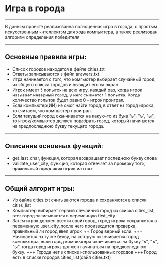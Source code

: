 # Игра в города
_______________
В данном проекте реализованна полноценная игра в города, с простым искусственным интеллектом для хода компьютера, а также реализован алгоритм определения победителя
_______________
## Основные правила игры:
+ Список городов находится в файле cities.txt
+ Ответы записываются в файл answers.txt
+ Игра начинается с того, что компьютер выбирает случайный город из общего списка городов и выводит его на экран
+ Игрок имеет 5 попыток на всю игру, каждый раз, когда игрок называет неверный город, у него снимется 1 попытка. Когда количество попыток будет равно 0 - игрок проиграл.
+ Если компьютер(ИИ) не смог найти город, в ответ на город игрока, то считаем, что компьютер проиграл.
+ Если текущий город оканчивается на какую-то из букв "ь", "ъ", "ы", то игрок/компьютер должен подобрать город, который начинается на предпоследнюю букву текущего города.
__________________
## Описание основных функций:
+ get_last_char, функция, которая возвращает последнюю букву слова
+ validate_user_city, функция, которая отвечает за проверку того, правильный город ввел игрок или нет
___________________
## Общий алгорит игры:
+ Из файла cities.txt считываются города и сохраняются в список cities_list
+ Компьютер выбирает первый случайный город из списка cities_list, этот город записывается в переменную first_city
+ Затем игрок должен ввести свой город, город игрока сохраняется в переменную user_city, после чего производится проверка, правильный ли город ввел игрок:
++ Город верный если:
+++ Начинается на ту же букву, на которую оканчивается город компьютера, если город компьютера оканчивается на букву "ь", "ъ", "ы", тогда город игрока должен начинаться на предпоследнюю букву.
+++ Города нет в списке использованных городов
+++ Город есть в списке городов cities_list(файл cities.txt)
